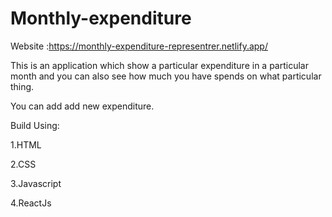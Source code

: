 # Monthly-expenditure
Website :https://monthly-expenditure-representrer.netlify.app/

This is an  application which show a particular expenditure in a particular month and you can also see how much you have spends on what particular thing.

You can add add new expenditure.

Build Using: 

1.HTML

2.CSS

3.Javascript

4.ReactJs

